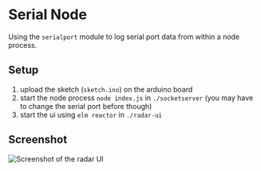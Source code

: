 # Serial Node

Using the `serialport` module to log serial port data from within a node process.

## Setup

1. upload the sketch (`sketch.ino`) on the arduino board
2. start the node process `node index.js` in `./socketserver` (you may have to change the serial port before though)
3. start the ui using `elm reactor` in `./radar-ui`

## Screenshot

![Screenshot of the radar UI](https://user-images.githubusercontent.com/602143/29297910-1924a704-815c-11e7-9a34-641bbebd4ee1.png)
